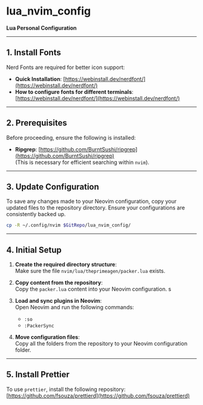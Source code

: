 # lua_nvim_config
**Lua Personal Configuration**

---

## 1. Install Fonts
Nerd Fonts are required for better icon support:  
- **Quick Installation**: [https://webinstall.dev/nerdfont/](https://webinstall.dev/nerdfont/)  
- **How to configure fonts for different terminals**: [https://webinstall.dev/nerdfont/](https://webinstall.dev/nerdfont/)

---

## 2. Prerequisites
Before proceeding, ensure the following is installed:  
- **Ripgrep**: [https://github.com/BurntSushi/ripgrep](https://github.com/BurntSushi/ripgrep)  
  (This is necessary for efficient searching within `nvim`).

---

## 3. Update Configuration
To save any changes made to your Neovim configuration, copy your updated files to the repository directory. Ensure your configurations are consistently backed up.
```bash
cp -R ~/.config/nvim $GitRepo/lua_nvim_config/
```

---

## 4. Initial Setup
1. **Create the required directory structure**:  
   Make sure the file `nvim/lua/theprimeagen/packer.lua` exists.

2. **Copy content from the repository**:  
   Copy the `packer.lua` content into your Neovim configuration.
s
3. **Load and sync plugins in Neovim**:  
   Open Neovim and run the following commands:
   - `:so`  
   - `:PackerSync`

4. **Move configuration files**:  
   Copy all the folders from the repository to your Neovim configuration folder.  

---

## 5. Install Prettier
To use `prettier`, install the following repository:  
[https://github.com/fsouza/prettierd](https://github.com/fsouza/prettierd)
